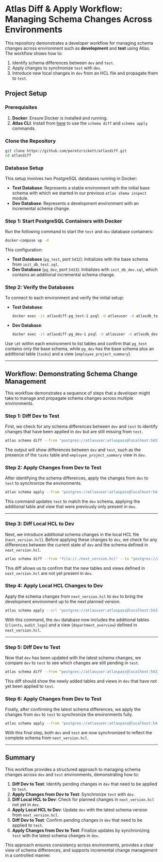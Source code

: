 # Atlas Diff & Apply Workflow: Managing Schema Changes Across Environments

This repository demonstrates a developer workflow for managing schema changes across environment such as **development** and **test** using Atlas. The workflow shows how to:
1. Identify schema differences between `dev` and `test`.
2. Apply changes to synchronize `test` with `dev`.
3. Introduce new local changes in `dev` from an HCL file and propagate them to `test`.

## Project Setup

### Prerequisites

1. **Docker**: Ensure Docker is installed and running.
2. **Atlas CLI**: Install from [here](https://atlasgo.io/cli) to use the `schema diff` and `schema apply` commands.

### Clone the Repository

```bash
git clone https://github.com/peretzrickett/atlasdiff.git
cd atlasdiff
```

### Database Setup

This setup involves two PostgreSQL databases running in Docker:
- **Test Database**: Represents a stable environment with the initial base schema with which we started in our previous `atlas shema inspect` module.
- **Dev Database**: Represents a development environment with an incremental schema change.

### Step 1: Start PostgreSQL Containers with Docker

Run the following command to start the `test` and `dev` database containers:

```bash
docker-compose up -d
```

This configuration:
- **Test Database** (`pg_test`, port `5432`): Initializes with the base schema from `init_db_test.sql`.
- **Dev Database** (`pg_dev`, port `5433`): Initializes with `init_db_dev.sql`, which contains an additional incremental schema change.

### Step 2: Verify the Databases

To connect to each environment and verify the initial setup:

- **Test Database**:

  ```bash
  docker exec -it atlasdiff-pg_test-1 psql -U atlasuser -d atlasdb_test
  ```

- **Dev Database**:

  ```bash
  docker exec -it atlasdiff-pg_dev-1 psql -U atlasuser -d atlasdb_dev
  ```

Use `\dt` within each environment to list tables and confirm that `pg_test` contains only the base schema, while `pg_dev` has the base schema plus an additional table (`tasks`) and a view (`employee_project_summary`).

---

## Workflow: Demonstrating Schema Change Management

This workflow demonstrates a sequence of steps that a developer might take to manage and propagate schema changes across multiple environments.

### Step 1: Diff Dev to Test

First, we check for any schema differences between `dev` and `test` to identify changes that have been applied in `dev` but are still missing from `test`.

```bash
atlas schema diff --from "postgres://atlasuser:atlaspass@localhost:5433/atlasdb_dev?sslmode=disable" --to "postgres://atlasuser:atlaspass@localhost:5432/atlasdb_test?sslmode=disable"
```

The output will show differences between `dev` and `test`, such as the presence of the `tasks` table and `employee_project_summary` view in `dev`.

### Step 2: Apply Changes from Dev to Test

After identifying the schema differences, apply the changes from `dev` to `test` to synchronize the environments.

```bash
atlas schema apply --from "postgres://atlasuser:atlaspass@localhost:5433/atlasdb_dev?sslmode=disable" --to "postgres://atlasuser:atlaspass@localhost:5432/atlasdb_test?sslmode=disable"
```

This command updates `test` to match the `dev` schema, applying the additional table and view that were previously only present in `dev`.

---

### Step 3: Diff Local HCL to Dev

Next, we introduce additional schema changes in the local HCL file (`next_version.hcl`). Before applying these changes to `dev`, we check for any differences between the current state of `dev` and the schema defined in `next_version.hcl`.

```bash
atlas schema diff --from "file://./next_version.hcl" --to "postgres://atlasuser:atlaspass@localhost:5433/atlasdb_dev?sslmode=disable"
```

This diff allows us to confirm that the new tables and views defined in `next_version.hcl` are not yet present in `dev`.

### Step 4: Apply Local HCL Changes to Dev

Apply the schema changes from `next_version.hcl` to `dev` to bring the development environment up to the next planned version.

```bash
atlas schema apply --url "postgres://atlasuser:atlaspass@localhost:5433/atlasdb_dev?sslmode=disable" --to "file://./next_version.hcl"
```

With this command, the `dev` database now includes the additional tables (`clients`, `audit_logs`) and a view (`department_overview`) defined in `next_version.hcl`.

---

### Step 5: Diff Dev to Test

Now that `dev` has been updated with the latest schema changes, we compare `dev` to `test` to see which changes are still pending in `test`.

```bash
atlas schema diff --from "postgres://atlasuser:atlaspass@localhost:5433/atlasdb_dev?sslmode=disable" --to "postgres://atlasuser:atlaspass@localhost:5432/atlasdb_test?sslmode=disable"
```

This diff should show the newly added tables and views in `dev` that have not yet been applied to `test`.

### Step 6: Apply Changes from Dev to Test

Finally, after confirming the latest schema differences, we apply the changes from `dev` to `test` to synchronize the environments fully.

```bash
atlas schema apply --from "postgres://atlasuser:atlaspass@localhost:5433/atlasdb_dev?sslmode=disable" --to "postgres://atlasuser:atlaspass@localhost:5432/atlasdb_test?sslmode=disable"
```

With this final step, both `dev` and `test` are now synchronized to reflect the complete schema from `next_version.hcl`.

---

## Summary

This workflow provides a structured approach to managing schema changes across `dev` and `test` environments, demonstrating how to:
1. **Diff Dev to Test**: Identify pending changes in `dev` that need to be applied to `test`.
2. **Apply Changes from Dev to Test**: Synchronize `test` with `dev`.
3. **Diff Local HCL to Dev**: Check for planned changes in `next_version.hcl` not yet in `dev`.
4. **Apply Local HCL to Dev**: Update `dev` with the latest schema version from `next_version.hcl`.
5. **Diff Dev to Test**: Confirm pending changes in `dev` that need to be applied to `test`.
6. **Apply Changes from Dev to Test**: Finalize updates by synchronizing `test` with the latest schema changes in `dev`.

This approach ensures consistency across environments, provides a clear view of schema differences, and supports incremental change management in a controlled manner.
